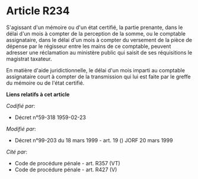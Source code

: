 # Article R234

S'agissant d'un mémoire ou d'un état certifié, la partie prenante, dans le délai d'un mois à compter de la perception de la
somme, ou le comptable assignataire, dans le délai d'un mois à compter du versement de la pièce de dépense par le régisseur
entre les mains de ce comptable, peuvent adresser une réclamation au ministère public qui saisit de ses réquisitions le
magistrat taxateur.

En matière d'aide juridictionnelle, le délai d'un mois imparti au comptable assignataire court à compter de la transmission
qui lui est faite par le greffe du mémoire ou de l'état certifié.

**Liens relatifs à cet article**

_Codifié par_:

  - Décret n°59-318 1959-02-23

_Modifié par_:

  - Décret n°99-203 du 18 mars 1999 - art. 19 () JORF 20 mars 1999

_Cité par_:

  - Code de procédure pénale - art. R357 (VT)
  - Code de procédure pénale - art. R427 (V)
